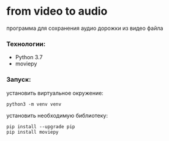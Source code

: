 # from video to audio
программа для сохранения аудио дорожки из видео файла

### Технологии:
- Python 3.7
- moviepy

### Запуск:
установить виртуальное окружение:
```
python3 -m venv venv
```

установить необходимую библиотеку:
```
pip install --upgrade pip
pip install moviepy
```
